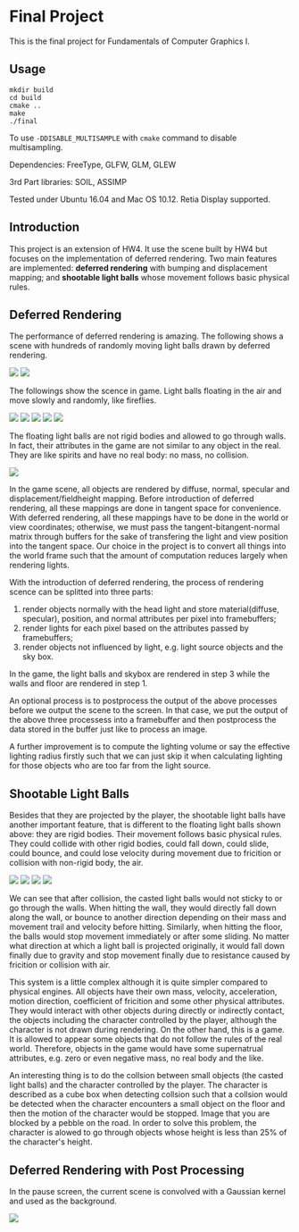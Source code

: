 # Final Project

This is the final project for Fundamentals of Computer Graphics I.

## Usage

    mkdir build
    cd build
    cmake ..
    make
    ./final

To use `-DDISABLE_MULTISAMPLE` with `cmake` command to disable multisampling.

Dependencies: FreeType, GLFW, GLM, GLEW

3rd Part libraries: SOIL, ASSIMP

Tested under Ubuntu 16.04 and Mac OS 10.12. Retia Display supported.

## Introduction

This project is an extension of HW4. It use the scene built by HW4 but focuses on the implementation of deferred rendering. Two main features are implemented: **deferred rendering** with bumping and displacement mapping; and **shootable light balls** whose movement follows basic physical rules.

## Deferred Rendering

The performance of deferred rendering is amazing. The following shows a scene with hundreds of randomly moving light balls drawn by deferred rendering.

<img src="./doc/lights2.gif" />

<img src="./doc/lights.png" />

The followings show the scence in game. Light balls floating in the air and move slowly and randomly, like fireflies.

<img src="./doc/lights3.png" />

<img src="./doc/lights4.png" />

<img src="./doc/lights5.png" />

<img src="./doc/lights6.png" />

<img src="./doc/lights7.png" />

The floating light balls are not rigid bodies and allowed to go through walls. In fact, their attributes in the game are not similar to any object in the real. They are like spirits and have no real body: no mass, no collision.

<img src="./doc/lights8.gif" />

In the game scene, all objects are rendered by diffuse, normal, specular and displacement/fieldheight mapping. Before introduction of deferred rendering, all these mappings are done in tangent space for convenience. With deferred rendering, all these mappings have to be done in the world or view coordinates; otherwise, we must pass the tangent-bitangent-normal matrix through buffers for the sake of transfering the light and view position into the tangent space. Our choice in the project is to convert all things into the world frame such that the amount of computation reduces largely when rendering lights.

With the introduction of deferred rendering, the process of rendering scence can be splitted into three parts:

1. render objects normally with the head light and store material(diffuse, specular), position, and normal attributes per pixel into framebuffers;
2. render lights for each pixel based on the attributes passed by framebuffers;
3. render objects not influenced by light, e.g. light source objects and the sky box.

In the game, the light balls and skybox are rendered in step 3 while the walls and floor are rendered in step 1.

An optional process is to postprocess the output of the above processes before we output the scene to the screen. In that case, we put the output of the above three processess into a framebuffer and then postprocess the data stored in the buffer just like to process an image.

A further improvement is to compute the lighting volume or say the effective lighting radius firstly such that we can just skip it when calculating lighting for those objects who are too far from the light source.


## Shootable Light Balls

Besides that they are projected by the player, the shootable light balls have another important feature, that is different to the floating light balls shown above: they are rigid bodies. Their movement follows basic physical rules. They could collide with other rigid bodies, could fall down, could slide, could bounce, and could lose velocity during movement due to fricition or collision with non-rigid body, the air.

<img src="./doc/shoot.gif" />

<img src="./doc/shoot2.gif" />

<img src="./doc/shoot3.gif" />

<img src="./doc/shoot4.png" />

We can see that after collision, the casted light balls would not sticky to or go through the walls. When hitting the wall, they would directly fall down along the wall, or bounce to another direction depending on their mass and  movement trail and velocity before hitting. Similarly, when hitting the floor, the balls would stop movement immediately or after some sliding. No matter what direction at which a light ball is projected originally, it would fall down finally due to gravity and stop movement finally due to resistance caused by fricition or collision with air.

This system is a little complex although it is quite simpler compared to physical engines. All objects have their own mass, velocity, acceleration, motion direction, coefficient of fricition and some other physical attributes. They would interact with other objects during directly or indirectly contact, the objects including the character controlled by the player, although the character is not drawn during rendering. On the other hand, this is a game. It is allowed to appear some objects that do not follow the rules of the real world. Therefore, objects in the game would have some supernatrual attributes, e.g. zero or even negative mass, no real body and the like.

An interesting thing is to do the collsion between small objects (the casted light balls) and the character controlled by the player. The character is described as a cube box when detecting collsion such that a collsion would be detected when the character encounters a small object on the floor and then the motion of the character would be stopped. Image that you are blocked by a pebble on the road. In order to solve this problem, the character is alowed to go through objects whose height is less than 25% of the character's height. 

## Deferred Rendering with Post Processing

In the pause screen, the current scene is convolved with a Gaussian kernel and used as the background. 

<img src="./doc/post.png" />



